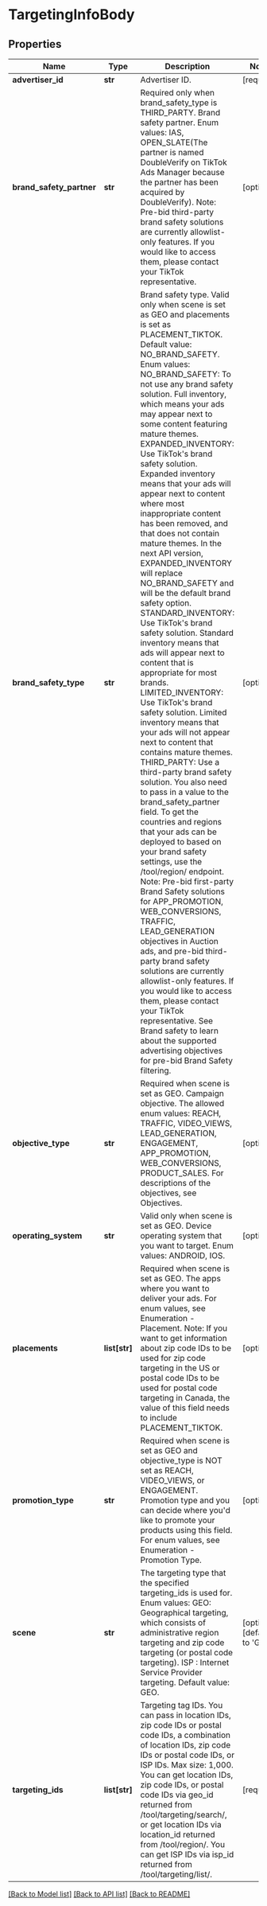 # TargetingInfoBody

## Properties
Name | Type | Description | Notes
------------ | ------------- | ------------- | -------------
**advertiser_id** | **str** | Advertiser ID. | [required] 
**brand_safety_partner** | **str** | Required only when brand_safety_type is THIRD_PARTY. Brand safety partner. Enum values: IAS, OPEN_SLATE(The partner is named DoubleVerify on TikTok Ads Manager because the partner has been acquired by DoubleVerify). Note: Pre-bid third-party brand safety solutions are currently allowlist-only features. If you would like to access them, please contact your TikTok representative. | [optional] 
**brand_safety_type** | **str** | Brand safety type. Valid only when scene is set as GEO and placements is set as PLACEMENT_TIKTOK. Default value: NO_BRAND_SAFETY. Enum values: NO_BRAND_SAFETY: To not use any brand safety solution. Full inventory, which means your ads may appear next to some content featuring mature themes. EXPANDED_INVENTORY: Use TikTok&#x27;s brand safety solution. Expanded inventory means that your ads will appear next to content where most inappropriate content has been removed, and that does not contain mature themes. In the next API version, EXPANDED_INVENTORY will replace NO_BRAND_SAFETY and will be the default brand safety option. STANDARD_INVENTORY: Use TikTok&#x27;s brand safety solution. Standard inventory means that ads will appear next to content that is appropriate for most brands. LIMITED_INVENTORY: Use TikTok&#x27;s brand safety solution. Limited inventory means that your ads will not appear next to content that contains mature themes. THIRD_PARTY: Use a third-party brand safety solution. You also need to pass in a value to the brand_safety_partner field. To get the countries and regions that your ads can be deployed to based on your brand safety settings, use the /tool/region/ endpoint. Note: Pre-bid first-party Brand Safety solutions for APP_PROMOTION, WEB_CONVERSIONS, TRAFFIC, LEAD_GENERATION objectives in Auction ads, and pre-bid third-party brand safety solutions are currently allowlist-only features. If you would like to access them, please contact your TikTok representative. See Brand safety to learn about the supported advertising objectives for pre-bid Brand Safety filtering. | [optional] 
**objective_type** | **str** | Required when scene is set as GEO. Campaign objective. The allowed enum values: REACH, TRAFFIC, VIDEO_VIEWS, LEAD_GENERATION, ENGAGEMENT, APP_PROMOTION, WEB_CONVERSIONS, PRODUCT_SALES. For descriptions of the objectives, see Objectives. | [optional] 
**operating_system** | **str** | Valid only when scene is set as GEO. Device operating system that you want to target. Enum values: ANDROID, IOS. | [optional] 
**placements** | **list[str]** | Required when scene is set as GEO. The apps where you want to deliver your ads. For enum values, see Enumeration - Placement. Note: If you want to get information about zip code IDs to be used for zip code targeting in the US or postal code IDs to be used for postal code targeting in Canada, the value of this field needs to include PLACEMENT_TIKTOK. | [optional] 
**promotion_type** | **str** | Required when scene is set as GEO and objective_type is NOT set as REACH, VIDEO_VIEWS, or ENGAGEMENT. Promotion type and you can decide where you&#x27;d like to promote your products using this field. For enum values, see Enumeration - Promotion Type. | [optional] 
**scene** | **str** | The targeting type that the specified targeting_ids is used for. Enum values: GEO: Geographical targeting, which consists of administrative region targeting and zip code targeting (or postal code targeting). ISP : Internet Service Provider targeting. Default value: GEO. | [optional] [default to 'GEO']
**targeting_ids** | **list[str]** | Targeting tag IDs. You can pass in location IDs, zip code IDs or postal code IDs, a combination of location IDs, zip code IDs or postal code IDs, or ISP IDs. Max size: 1,000. You can get location IDs, zip code IDs, or postal code IDs via geo_id returned from /tool/targeting/search/, or get location IDs via location_id returned from /tool/region/. You can get ISP IDs via isp_id returned from /tool/targeting/list/. | [required] 

[[Back to Model list]](../README.md#documentation-for-models) [[Back to API list]](../README.md#documentation-for-api-endpoints) [[Back to README]](../README.md)

